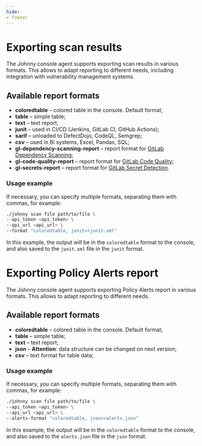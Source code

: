 ```yaml
---
hide:
- footer
---
```


# Exporting scan results

The Johnny console agent supports exporting scan results in various formats. This allows to adapt reporting to different needs, including integration with vulnerability management systems.

## Available report formats

- **coloredtable** – colored table in the console. Default format;
- **table** – simple table;
- **text** – text report;
- **junit** – used in CI/CD (Jenkins, GitLab CI, GitHub Actions);
- **sarif** – unloaded to DefectDojo, CodeQL, Semgrep;
- **csv** – used in BI systems, Excel, Pandas, SQL;
- **gl-dependency-scanning-report** – report format for [GitLab Dependency Scanning](https://docs.gitlab.com/ee/user/application_security/dependency_scanning/);
- **gl-code-quality-report** – report format for [GitLab Code Quality](https://docs.gitlab.com/ee/ci/testing/code_quality.html);
- **gl-secrets-report** – report format for [GitLab Secret Detection](https://docs.gitlab.com/user/application_security/secret_detection/).

### Usage example

If necessary, you can specify multiple formats, separating them with commas, for example:

```bash
./johnny scan file path/to/file \
--api_token <api_token> \
--api_url <api_url> \
--format "coloredtable, junit>>junit.xml"
```

In this example, the output will be in the `coloredtable` format to the console, and also saved to the `junit.xml` file in the `junit` format.

# Exporting Policy Alerts report

The Johnny console agent supports exporting Policy Alerts report in various formats. This allows to adapt reporting to different needs.

## Available report formats

- **coloredtable** – colored table in the console. Default format;
- **table** – simple table;
- **text** – text report;
- **json** – **Attention**: data structure can be changed on next version;
- **csv** – text format for table data;

### Usage example

If necessary, you can specify multiple formats, separating them with commas, for example:

```bash
./johnny scan file path/to/file \
--api_token <api_token> \
--api_url <api_url> \
--alerts-format "coloredtable, json>>alerts.json"
```

In this example, the output will be in the `coloredtable` format to the console, and also saved to the `alerts.json` file in the `json` format.